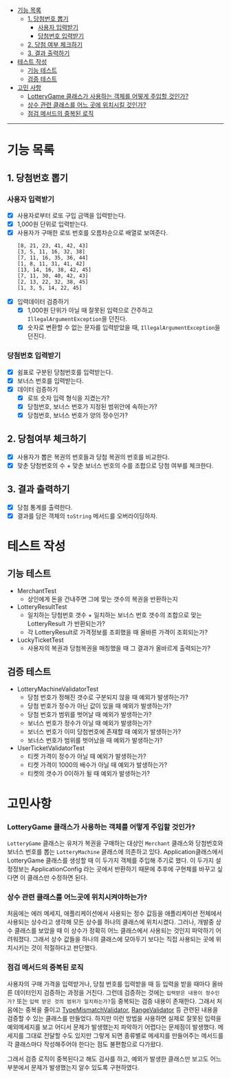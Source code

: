 
- [기능 목록](#기능-목록)
  - [1. 당첨번호 뽑기](#1-당첨번호-뽑기)
    - [사용자 입력받기](#사용자-입력받기)
    - [당첨번호 입력받기](#당첨번호-입력받기)
  - [2. 당첨 여부 체크하기](#2-당첨여부-체크하기)
  - [3. 결과 출력하기](#3-결과-출력하기)
- [테스트 작성](#테스트-작성)
  - [기능 테스트](#기능-테스트)
  - [검증 테스트](#검증-테스트)
- [고민 사항](#고민사항)
  - [LotteryGame 클래스가 사용하는 객체를 어떻게 주입할 것인가?](#lotterygame-클래스가-사용하는-객체를-어떻게-주입할-것인가)
  - [상수 관련 클래스를 어느 곳에 위치시킬 것인가?](#상수-관련-클래스를-어느곳에-위치시켜야하는가)
  - [점검 메서드의 중복된 로직](#점검-메서드의-중복된-로직)

---

# 기능 목록

## 1. 당첨번호 뽑기

### 사용자 입력받기
- [x] 사용자로부터 로또 구입 금액을 입력받는다.
- [x] 1,000원 단위로 입력받는다.
- [x] 사용자가 구매한 로또 번호를 오름차순으로 배열로 보여준다.
    ```
  [8, 21, 23, 41, 42, 43] 
    [3, 5, 11, 16, 32, 38]
    [7, 11, 16, 35, 36, 44]
    [1, 8, 11, 31, 41, 42]
    [13, 14, 16, 38, 42, 45]
    [7, 11, 30, 40, 42, 43]
    [2, 13, 22, 32, 38, 45]
    [1, 3, 5, 14, 22, 45]
    ```
- [x] 입력데이터 검증하기
  - [x] 1,000원 단위가 아닐 때 잘못된 입력으로 간주하고 `IllegalArgumentException`을 던진다.
  - [x] 숫자로 변환할 수 없는 문자를 입력받았을 때, `IllegalArgumentException`을 던진다.

### 당첨번호 입력받기
- [x] 쉼표로 구분된 당첨번호를 입력받는다.
- [x] 보너스 번호를 입력받는다.
- [x] 데이터 검증하기
  - [x] 로또 숫자 입력 형식을 지켰는가?
  - [x] 당첨번호, 보너스 번호가 지정된 범위안에 속하는가?
  - [x] 당첨번호, 보너스 번호가 양의 정수인가?

## 2. 당첨여부 체크하기
- [x] 사용자가 뽑은 복권의 번호들과 당첨 복권의 번호를 비교한다.
- [x] 맞춘 당첨번호의 수 + 맞춘 보너스 번호의 수를 조합으로 당첨 여부를 체크한다.

## 3. 결과 출력하기
- [x] 당첨 통계를 출력한다.
- [x] 결과를 담은 객체의 `toString` 메서드를 오버라이딩하자.

# 테스트 작성
## 기능 테스트
- MerchantTest
  - 상인에게 돈을 건내주면 그에 맞는 갯수의 복권을 반환하는지
- LotteryResultTest
  - 일치하는 당첨번호 갯수 + 일치하는 보너스 번호 갯수의 조합으로 맞는 LotteryResult 가 반환되는가?
  - 각 LotteryResult로 가격정보를 조회했을 때 올바른 가격이 조회되는가?
- LuckyTicketTest
  - 사용자의 복권과 당첨복권을 매칭했을 때 그 결과가 올바르게 출력되는가?
## 검증 테스트
- LotteryMachineValidatorTest
  - 당첨 번호가 정해진 갯수로 구분되지 않을 때 예외가 발생하는가?
  - 당첨 번호가 정수가 아닌 값이 있을 때 예외가 발생하는가?
  - 당첨 번호가 범위를 벗어날 때 예외가 발생하는가?
  - 보너스 번호가 정수가 아닐 때 예외가 발생하는가?
  - 보너스 번호가 이미 당첨번호에 존재할 때 예외가 발생하는가?
  - 보너스 번호가 범위를 벗어났을 때 예외가 발생하는가?
- UserTicketValidatorTest
  - 티켓 가격이 정수가 아닐 때 예외가 발생하는가?
  - 티켓 가격이 1000의 배수가 아닐 때 예외가 발생하는가?
  - 티켓의 갯수가 0이하가 될 때 예외가 발생하는가?

# 고민사항
### LotteryGame 클래스가 사용하는 객체를 어떻게 주입할 것인가?
`LotteryGame` 클래스는 유저가 복권을 구매하는 대상인 `Merchant` 클래스와 당첨번호와 보너스 번호를 뽑는 `LotteryMachine` 클래스에 의존하고 있다.
Application클래스에서 LotteryGame 클래스를 생성할 때 이 두가지 객체를 주입해 주기로 했다. 이 두가지 설정정보는 ApplicationConfig 라는 곳에서 반환하기 
때문에 추후에 구현체를 바꾸고 싶다면 이 클래스만 수정하면 된다.

### 상수 관련 클래스를 어느곳에 위치시켜야하는가?
처음에는 에러 메세지, 애플리케이션에서 사용되는 정수 값등을 애플리케이션 전체에서 사용되는 상수라고 생각해
모든 상수를 하나의 클래스에 위치시켰다. 그러나, 개발중 상수 클래스를 보았을 때 이 상수가 정확히 어느 클래스에서 사용되는 것인지
파악하기 어려워졌다. 그래서 상수 값들을 하나의 클래스에 모아두기 보다는 직접 사용되는 곳에 위치시키는 것이 적절하다고 판단했다.

### 점검 메서드의 중복된 로직
사용자의 구매 가격을 입력받거나, 당첨 번호를 입력받을 때 등 입력을 받을 때마다 올바른 데이터인지 검증하는 과정을 거친다. 그런데 검증하는 것에는
`입력받은 내용이 정수인가?` 또는 `입력 받은 것의 범위가 일치하는가?`등 중복되는 검증 내용이 존재한다. 그래서 처음에는 중복을 줄이고 
[TypeMismatchValidator](../src/main/java/lotto/validator/TypeMismatchValidator.java), 
[RangeValidator](../src/main/java/lotto/validator/RangeValidator.java) 
등 관련된 내용을 검증할 수 있는 클래스를 만들었다. 하지만 이런 방법을 사용하면 실제로 잘못된 입력을 예외메세지를 보고 어디서 문제가 발생했는지 파악하기 
어렵다는 문제점이 발생했다. 메세지를 그대로 전달할 수도 있지만 그렇게 되면 종류별로 메세지를 만들어주는 메서드를 각 클래스마다 작성해주어야 한다는 점도 
불편함으로 다가왔다.

그래서 검증 로직이 중복된다고 해도 검사를 하고, 예외가 발생한 클래스만 보고도 어느 부분에서 문제가 발생했는지 알수 있도록 구현하였다.
